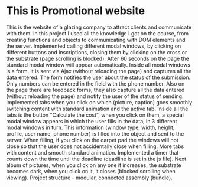 # This is Promotional website

This is the website of a glazing company to attract clients and communicate with them. In this project I used all the knowledge I got on the course, from creating functions and objects to communicating with DOM elements and the server.
Implemented calling different modal windows, by clicking on different buttons and inscriptions, closing them by clicking on the cross or the substrate (page scrolling is blocked). After 60 seconds on the page the standard modal window will appear automatically. Inside all modal windows is a form. It is sent via Ajax (without reloading the page) and captures all the data entered. The form notifies the user about the status of the submission. Only numbers can be entered in the field with the phone number. Also on the page there are feedback forms, they also capture all the data entered (without reloading the page) and notify the user of the status of sending. Implemented tabs when you click on which (picture, caption) goes smoothly switching content with standard animation and the active tab. Inside all the tabs is the button "Calculate the cost", when you click on them, a special modal window appears in which the user fills in the data, in 3 different modal windows in turn. This information (window type, width, height, profile, user name, phone number) is filled into the object and sent to the server. When filling, if you click on the carpet pad the windows will not close so that the user does not accidentally close when filling. More tabs with content and smooth standard animation. Implemented a timer that counts down the time until the deadline (deadline is set in the js file). Next album of pictures, when you click on any one it increases, the substrate becomes dark, when you click on it, it closes (blocked scrolling when viewing). Project structure - modular, connected assembly (bundle). 
